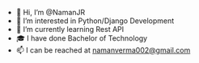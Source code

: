- 👋 Hi, I’m @NamanJR
- 👀 I’m interested in Python/Django Development 
- 🌱 I’m currently learning Rest API
- 🎓 I have done Bachelor of Technology 
- 📫 I can be reached at namanverma002@gmail.com

<!---
NamanJR/NamanJR is a ✨ special ✨ repository because its `README.md` (this file) appears on your GitHub profile.
You can click the Preview link to take a look at your changes.
--->
